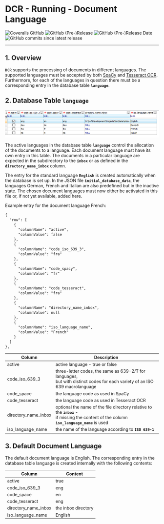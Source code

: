 # DCR - Running - Document Language

![Coveralls GitHub](https://img.shields.io/coveralls/github/KonnexionsGmbH/dcr.svg)
![GitHub (Pre-)Release](https://img.shields.io/github/v/release/KonnexionsGmbH/dcr?include_prereleases)
![GitHub (Pre-)Release Date](https://img.shields.io/github/release-date-pre/KonnexionsGmbh/dcr)
![GitHub commits since latest release](https://img.shields.io/github/commits-since/KonnexionsGmbH/dcr/0.9.1)

----

## 1. Overview

**`DCR`** supports the processing of documents in different languages. 
The supported languages must be accepted by both [SpaCy](https://spacy.io/usage/models) and [Tesseract OCR](https://tesseract-ocr.github.io/tessdoc/Data-Files-in-different-versions.html). 
Furthermore, for each of the languages in question there must be a corresponding entry in the database table **`language`**.

## 2. Database Table **`language`**

![](img/dbt_language.png)

The active languages in the database table **`language`** control the allocation of the documents to a language. 
Each document language must have its own entry in this table. 
The documents in a particular language are expected in the subdirectory to the **`inbox`** or as defined in the **`directory_name_inbox`** column.

The entry for the standard language **`English`** is created automatically when the database is set up. 
In the JSON file **`initial_database_data`**, the languages German, French and Italian are also predefined but in the inactive state. 
The chosen document languages must now either be activated in this file or, if not yet available, added here. 

Example entry for the document language French:

    {
      "row": [
        {
          "columnName": "active",
          "columnValue": false
        },
        {
          "columnName": "code_iso_639_3",
          "columnValue": "fra"
        },
        {
          "columnName": "code_spacy",
          "columnValue": "fr"
        },
        {                                   
          "columnName": "code_tesseract",
          "columnValue": "fra"
        },
        {
          "columnName": "directory_name_inbox",
          "columnValue": null
        },
        {
          "columnName": "iso_language_name",
          "columnValue": "French"
        }
      ]
    },


| Column               | Description                                                                                                                                    |
|----------------------|------------------------------------------------------------------------------------------------------------------------------------------------|
| active               | active language - true or false                                                                                                                |
| code_iso_639_3       | three-letter codes, the same as 639-2/T for languages, <br>but with distinct codes for each variety of an ISO 639 macrolanguage                |
| code_space           | the language code as used in SpaCy                                                                                                             |
| code_tesseract       | the language code as used in Tesseract OCR                                                                                                     |
| directory_name_inbox | optional the name of the file directory relative to the **`inbox`** - <br>if missing the content of the column **`iso_language_name`** is used |
| iso_language_name    | the name of the language according to **`ISO 639-1`**                                                                                          |

## 3. Default Document Language

The default document language is English. 
The corresponding entry in the database table language is created internally with the following contents:

| Column               | Content             |
|----------------------|---------------------|
| active               | true                |
| code_iso_639_3       | eng                 |
| code_space           | en                  |
| code_tesseract       | eng                 |
| directory_name_inbox | the inbox directory |
| iso_language_name    | English             |
